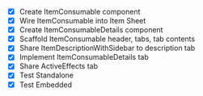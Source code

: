 - [x] Create ItemConsumable component
- [x] Wire ItemConsumable into Item Sheet
- [x] Create ItemConsumableDetails component
- [x] Scaffold ItemConsumable header, tabs, tab contents
- [x] Share ItemDescriptionWithSidebar to description tab
- [x] Implement ItemConsumableDetails tab
- [x] Share ActiveEffects tab
- [x] Test Standalone
- [x] Test Embedded